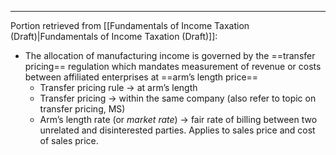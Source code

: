 
---
Portion retrieved from [[Fundamentals of Income Taxation (Draft)|Fundamentals of Income Taxation (Draft)]]:
- The allocation of manufacturing income is governed by the ==transfer pricing== regulation which mandates measurement of revenue or costs between affiliated enterprises at ==arm’s length price==
	- Transfer pricing rule → at arm’s length
	- Transfer pricing → within the same company (also refer to topic on transfer pricing, MS)
	- Arm’s length rate (or *market rate*) → fair rate of billing between two unrelated and disinterested parties. Applies to sales price and cost of sales price.
